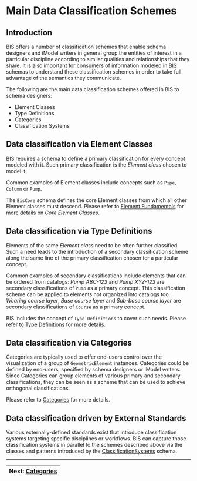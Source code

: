 # Main Data Classification Schemes

## Introduction

BIS offers a number of classification schemes that enable schema designers and iModel writers in general group the entities of interest in a particular discipline according to similar qualities and relationships that they share. It is also important for consumers of information modeled in BIS schemas to understand these classification schemes in order to take full advantage of the semantics they communicate.

The following are the main data classification schemes offered in BIS to schema designers:
- Element Classes
- Type Definitions
- Categories
- Classification Systems

## Data classification via Element Classes

BIS requires a schema to define a primary classification for every concept modeled with it. Such primary classification is the *Element class* chosen to model it.

Common examples of Element classes include concepts such as `Pipe`, `Column` or `Pump`.

The `BisCore` schema defines the core Element classes from which all other Element classes must descend. Please refer to [Element Fundamentals](./element-fundamentals.md#core-element-classes) for more details on *Core Element Classes*.

## Data classification via Type Definitions

Elements of the same *Element class* need to be often further classified. Such a need leads to the introduction of a secondary classification scheme along the same line of the primary classification chosen for a particular concept.

Common examples of secondary classifications include elements that can be ordered from catalogs: *Pump ABC-123* and *Pump XYZ-123* are secondary classifications of `Pump` as a primary concept. This classification scheme can be applied to elements not organized into catalogs too. *Wearing course layer*, *Base course layer* and *Sub-base course layer* are secondary classifications of `Course` as a primary concept.

BIS includes the concept of `Type Definitions` to cover such needs. Please refer to [Type Definitions](../physical-perspective/type-definitions.md) for more details.

## Data classification via Categories

Categories are typically used to offer end-users control over the visualization of a group of `GeometricElement` instances. Categories could be defined by end-users, specified by schema designers or iModel writers. Since Categories can group elements of various primary and secondary classifications, they can be seen as a scheme that can be used to achieve orthogonal classifications.

Please refer to [Categories](./categories.md) for more details.

## Data classification driven by External Standards

Various externally-defined standards exist that introduce classification systems targeting specific disciplines or workflows. BIS can capture those classification systems in parallel to the schemes described above via the classes and patterns introduced by the [ClassificationSystems](../../domains/classificationsystems.ecschema/) schema.

---
| Next: [Categories](./categories.md)
|:---
